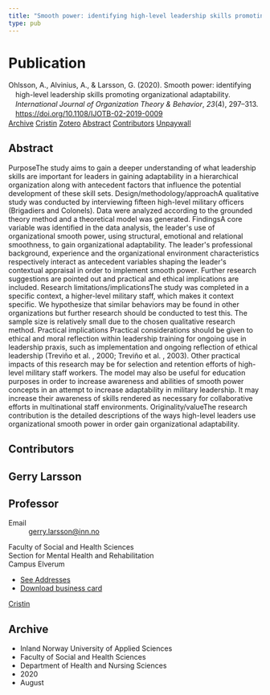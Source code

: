 ```yaml
---
title: "Smooth power: identifying high-level leadership skills promoting organizational adaptability"
type: pub
---
```

<h1>Publication</h1>
<article id="csl-bib-container-JXD7Y2WV" class="csl-bib-container">
  <div class="csl-bib-body" style="line-height: 1.35; padding-left: 1em; text-indent:-1em;">
  <div class="csl-entry">Ohlsson, A., Alvinius, A., &amp; Larsson, G. (2020). Smooth power: identifying high-level leadership skills promoting organizational adaptability. <i>International Journal of Organization Theory &amp; Behavior</i>, <i>23</i>(4), 297&#x2013;313. <a href="https://doi.org/10.1108/IJOTB-02-2019-0009">https://doi.org/10.1108/IJOTB-02-2019-0009</a></div>
</div>
  <div class="csl-bib-buttons">
    <a href="#taxonomy-article-JXD7Y2WV" class="csl-bib-button">Archive</a>
    <a href="https://app.cristin.no/results/show.jsf?id=1825062" alt="Cristin URL" class="csl-bib-button">Cristin</a>
    <a href="http://zotero.org/groups/5022929/items/JXD7Y2WV" alt="Zotero URL" class="csl-bib-button">Zotero</a>
    <a href="#abstract-article-JXD7Y2WV" class="csl-bib-button">Abstract</a>
    <a href="#contributors-article-JXD7Y2WV" class="csl-bib-button">Contributors</a>
    <a href="http://su.diva-portal.org/smash/get/diva2:1454097/FULLTEXT02" class="csl-bib-button">Unpaywall</a>
  </div>
  <div id="csl-bib-meta-container-JXD7Y2WV"></div>
</article>
<div id="csl-bib-meta-JXD7Y2WV" class="csl-bib-meta">
  <article id="abstract-article-JXD7Y2WV" class="abstract-article">
    <h1>Abstract</h1>
    PurposeThe study aims to gain a deeper understanding of what leadership skills are important for leaders in gaining adaptability in a hierarchical organization along with antecedent factors that influence the potential development of these skill sets. Design/methodology/approachA qualitative study was conducted by interviewing fifteen high-level military officers (Brigadiers and Colonels). Data were analyzed according to the grounded theory method and a theoretical model was generated. FindingsA core variable was identified in the data analysis, the leader's use of organizational smooth power, using structural, emotional and relational smoothness, to gain organizational adaptability. The leader's professional background, experience and the organizational environment characteristics respectively interact as antecedent variables shaping the leader's contextual appraisal in order to implement smooth power. Further research suggestions are pointed out and practical and ethical implications are included. Research limitations/implicationsThe study was completed in a specific context, a higher-level military staff, which makes it context specific. We hypothesize that similar behaviors may be found in other organizations but further research should be conducted to test this. The sample size is relatively small due to the chosen qualitative research method. Practical implications Practical considerations should be given to ethical and moral reflection within leadership training for ongoing use in leadership praxis, such as implementation and ongoing reflection of ethical leadership (Treviño et al. , 2000; Treviño et al. , 2003). Other practical impacts of this research may be for selection and retention efforts of high-level military staff workers. The model may also be useful for education purposes in order to increase awareness and abilities of smooth power concepts in an attempt to increase adaptability in military leadership. It may increase their awareness of skills rendered as necessary for collaborative efforts in multinational staff environments. Originality/valueThe research contribution is the detailed descriptions of the ways high-level leaders use organizational smooth power in order gain organizational adaptability.
  </article>
  <article id="contributors-article-JXD7Y2WV" class="contributors-article">
    <h1>Contributors</h1>
    <div class="personas">
<div class="vrtx-hinn-person-card">
<div class="photo">
<i class="lar la-user-circle missing-person"></i>
</div>
<div class="info">
<hgroup><h1>Gerry Larsson</h1>
<h2>Professor</h2>
</hgroup><dl>
<dt>Email</dt>
<dd>
<a href="mailto:gerry.larsson@inn.no">gerry.larsson@inn.no</a>
</dd>
</dl>
<p>
Faculty of Social and Health Sciences<br>
Section for Mental Health and Rehabilitation<br>
Campus Elverum
</p>
<ul class="vrtx-hinn-links">
<li><a href="https://www.inn.no/english/find-an-employee/gerry-larsson.html#vrtx-hinn-addresses">See Addresses</a></li>
<li><a href="https://www.inn.no/english/find-an-employee/gerry-larsson.html?vrtx=vcf">Download business card</a></li>
</ul>
</div>
</div>
<a href="https://app.cristin.no/persons/show.jsf?id=50941" alt="Cristin URL" class="personas-cristin">Cristin</a>
</div>
  </article>
  <article id="taxonomy-article-JXD7Y2WV" class="taxonomy-article">
    <h1>Archive</h1>
    <ul>
      <li>Inland Norway University of Applied Sciences</li>
      <li>Faculty of Social and Health Sciences</li>
      <li>Department of Health and Nursing Sciences</li>
      <li>2020</li>
      <li>August</li>
    </ul>
  </article>
</div>

